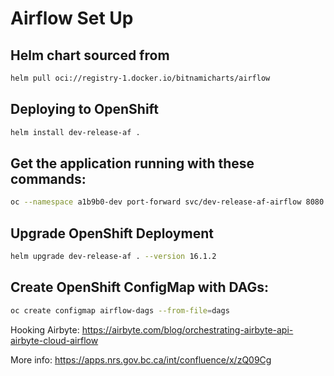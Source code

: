 # Airflow Set Up

## Helm chart sourced from
```sh
helm pull oci://registry-1.docker.io/bitnamicharts/airflow
```

## Deploying to OpenShift
```sh
helm install dev-release-af .
```

## Get the application running with these commands:
```sh
oc --namespace a1b9b0-dev port-forward svc/dev-release-af-airflow 8080:8080
```

## Upgrade OpenShift Deployment
```sh 
helm upgrade dev-release-af . --version 16.1.2  
```

## Create OpenShift ConfigMap with DAGs: 
```sh
oc create configmap airflow-dags --from-file=dags
```

Hooking Airbyte: https://airbyte.com/blog/orchestrating-airbyte-api-airbyte-cloud-airflow

More info: https://apps.nrs.gov.bc.ca/int/confluence/x/zQ09Cg
